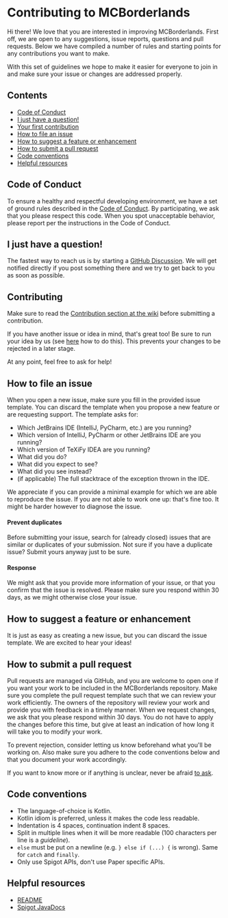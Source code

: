# Contributing to MCBorderlands
Hi there!
We love that you are interested in improving MCBorderlands.
First off, we are open to any suggestions, issue reports, questions and pull requests.
Below we have compiled a number of rules and starting points for any contributions you want to make.

With this set of guidelines we hope to make it easier for everyone to join in and make sure your issue or changes are addressed properly.


## Contents
- [Code of Conduct](#code-of-conduct)
- [I just have a question!](#i-just-have-a-question)
- [Your first contribution](#your-first-contribution)
- [How to file an issue](#how-to-file-an-issue)
- [How to suggest a feature or enhancement](#how-to-suggest-a-feature-or-enhancement)
- [How to submit a pull request](#how-to-submit-a-pull-requst)
- [Code conventions](#code-conventions)
- [Helpful resources](#helpful-resources)


## Code of Conduct
To ensure a healthy and respectful developing environment, we have a set of ground rules described in the [Code of Conduct](.github/CODE_OF_CONDUCT.md).
By participating, we ask that you please respect this code.
When you spot unacceptable behavior, please report per the instructions in the Code of Conduct.


## I just have a question!
The fastest way to reach us is by starting a [GitHub Discussion]([https://github.com/Hannah-Sten/TeXiFy-IDEA/discussions](https://github.com/HannahSchellekens/MCBorderlands/discussions)).
We will get notified directly if you post something there and we try to get back to you as soon as possible.


## Contributing
Make sure to read the [Contribution section at the wiki](https://github.com/HannahSchellekens/MCBorderlands/wiki#contributing) before submitting a contribution.

If you have another issue or idea in mind, that's great too!
Be sure to run your idea by us (see [here](#i-just-have-a-question) how to do this).
This prevents your changes to be rejected in a later stage.

At any point, feel free to ask for help!


## How to file an issue
When you open a new issue, make sure you fill in the provided issue template.
You can discard the template when you propose a new feature or are requesting support.
The template asks for:
- Which JetBrains IDE (IntelliJ, PyCharm, etc.) are you running?
- Which version of IntelliJ, PyCharm or other JetBrains IDE are you running?
- Which version of TeXiFy IDEA are you running?
- What did you do?
- What did you expect to see?
- What did you see instead?
- (if applicable) The full stacktrace of the exception thrown in the IDE.

We appreciate if you can provide a minimal example for which we are able to reproduce the issue.
If you are not able to work one up: that's fine too.
It might be harder however to diagnose the issue.


#### Prevent duplicates
Before submitting your issue, search for (already closed) issues that are similar or duplicates of your submission.
Not sure if you have a duplicate issue?
Submit yours anyway just to be sure.

#### Response
We might ask that you provide more information of your issue, or that you confirm that the issue is resolved.
Please make sure you respond within 30 days, as we might otherwise close your issue.


## How to suggest a feature or enhancement
It is just as easy as creating a new issue, but you can discard the issue template.
We are excited to hear your ideas!


## How to submit a pull request
Pull requests are managed via GitHub, and you are welcome to open one if you want your work to be included in the MCBorderlands repository.
Make sure you complete the pull request template such that we can review your work efficiently.
The owners of the repository will review your work and provide you with feedback in a timely manner.
When we request changes, we ask that you please respond within 30 days.
You do not have to apply the changes before this time, but give at least an indication of how long it will take you to modify your work.

To prevent rejection, consider letting us know beforehand what you'll be working on.
Also make sure you adhere to the code conventions below and that you document your work accordingly.

If you want to know more or if anything is unclear, never be afraid [to ask](#i-just-have-a-question).


## Code conventions
- The language-of-choice is Kotlin.
- Kotlin idiom is preferred, unless it makes the code less readable.
- Indentation is 4 spaces, continuation indent 8 spaces.
- Split in multiple lines when it will be more readable (100 characters per line is a _guideline_).
- `else` must be put on a newline (e.g. `} else if (...) {` is wrong). Same for `catch` and `finally`.
- Only use Spigot APIs, don't use Paper specific APIs.


## Helpful resources
- [README](README.md)
- [Spigot JavaDocs](https://hub.spigotmc.org/javadocs/spigot/)
